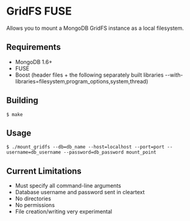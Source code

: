 GridFS FUSE
===========

Allows you to mount a MongoDB GridFS instance as a local filesystem.


Requirements
------------

* MongoDB 1.6+
* FUSE
* Boost (header files + the following separately built libraries --with-libraries=filesystem,program_options,system,thread)

Building
--------

    $ make

Usage
-----

    $ ./mount_gridfs --db=db_name --host=localhost --port=port --username=db_username --password=db_password mount_point

Current Limitations
-------------------
* Must specify all command-line arguments
* Database username and password sent in cleartext
* No directories
* No permissions 
* File creation/writing very experimental
